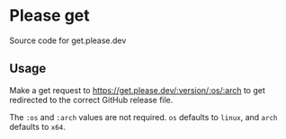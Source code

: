 # Please get

Source code for get.please.dev

## Usage

Make a get request to https://get.please.dev/:version/:os/:arch
to get redirected to the correct GitHub release file.

The `:os` and `:arch` values are not required.
`os` defaults to `linux`, and `arch` defaults to `x64`.
